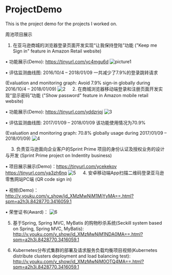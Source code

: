 # ProjectDemo
This is the project demo for the projects I worked on. 

周池项目展示

1. 在亚马逊商城的浏览器登录页面开发实现“让我保持登陆”功能 
("Keep me Sign in" feature in Amazon Retail website)

•	功能展示(Demo): https://tinyurl.com/yc4mgu6d
![picture1](https://user-images.githubusercontent.com/10237409/34809481-1bf67fda-f64a-11e7-9c0a-a64d934ca548.png)

•	评估监测曲线图: 2016/10/4 – 2018/01/09 一共减少了7.9%的登录跳转请求 

(Evaluation and monitoring graph: Avoid 7.9% sign-in globally during 2016/10/4 – 2018/01/09)
![2](https://user-images.githubusercontent.com/10237409/34809482-1fbd3d5c-f64a-11e7-9d96-6a5b8b581002.png)
 
2. 在商城浏览器移动端登录和注册页面开发实现“显示密码”功能 ("Show password" feature in Amazon mobile retail website)

•	功能展示(Demo): https://tinyurl.com/yddzrjqj 
![3](https://user-images.githubusercontent.com/10237409/34809484-229988f0-f64a-11e7-904a-a3ea90aaedfa.png)

•	评估监测曲线图: 2017/01/09 – 2018/01/09 该功能使用情况为70.9% 

(Evaluation and monitoring graph: 70.8% globally usage during 2017/01/09 – 2018/01/09)
![4](https://user-images.githubusercontent.com/10237409/34809486-23f5920c-f64a-11e7-9cec-36c7aa67a1df.png)

 
3. 负责亚马逊面向企业客户的Sprint Prime 项目的身份认证及授权业务的设计与开发 (Sprint Prime project on Indentity business)

•	项目展示展示(Demo)：https://tinyurl.com/ycekekov  https://tinyurl.com/ya3zh6nq 
![5](https://user-images.githubusercontent.com/10237409/34809489-253f6426-f64a-11e7-95fc-89e75763408b.png)
 
4. 安卓移动端App扫描二维码登录亚马逊零售网站PC端 (QR code sign in)

•	视频(Demo)：
http://v.youku.com/v_show/id_XMzMwNjM1MjYyMA==.html?spm=a2h3j.8428770.3416059.1 

•	荣誉证书(Award)：
![6](https://user-images.githubusercontent.com/10237409/34809492-26ce01f8-f64a-11e7-871a-dd7427bc0961.png)
 

5. 基于Spring, Spring MVC, MyBatis 的购物秒杀系统(Seckill system based on Spring, Spring MVC, MyBatis):
http://v.youku.com/v_show/id_XMzMwNjM1NDA0MA==.html?spm=a2h3j.8428770.3416059.1 

6. Kubernetes分布式集群的部署及请求服务负载均衡项目视频(Kubernetes distribute clusters deployment and load balancing test):
http://v.youku.com/v_show/id_XMzMwNjM0OTQ4MA==.html?spm=a2h3j.8428770.3416059.1 


